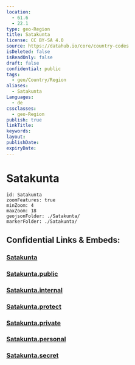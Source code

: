```yaml
---
location:
  - 61.6
  - 22.1
type: geo-Region
title: Satakunta
license: CC BY-SA 4.0
source: https://datahub.io/core/country-codes
isDeleted: false
isReadOnly: false
draft: false
confidential: public
tags:
  - geo/Country/Region
aliases:
  - Satakunta
Languages:
  - de
cssclasses:
  - geo-Region
publish: true
linkTitle:
keywords:
layout:
publishDate:
expiryDate:
---
```


# Satakunta

```leaflet
id: Satakunta
zoomFeatures: true 
minZoom: 4 
maxZoom: 18
geojsonFolder: ./Satakunta/
markerFolder: ./Satakunta/
```


## Confidential Links & Embeds: 

### [Satakunta](/_Standards/Earth/Continent/Europe/Europe~North/Finland/Provinces~Finland/Western_Finland/counties~Western_Finland/Satakunta.md) 

### [Satakunta.public](/_public/Earth/Continent/Europe/Europe~North/Finland/Provinces~Finland/Western_Finland/counties~Western_Finland/Satakunta.public.md) 

### [Satakunta.internal](/_internal/Earth/Continent/Europe/Europe~North/Finland/Provinces~Finland/Western_Finland/counties~Western_Finland/Satakunta.internal.md) 

### [Satakunta.protect](/_protect/Earth/Continent/Europe/Europe~North/Finland/Provinces~Finland/Western_Finland/counties~Western_Finland/Satakunta.protect.md) 

### [Satakunta.private](/_private/Earth/Continent/Europe/Europe~North/Finland/Provinces~Finland/Western_Finland/counties~Western_Finland/Satakunta.private.md) 

### [Satakunta.personal](/_personal/Earth/Continent/Europe/Europe~North/Finland/Provinces~Finland/Western_Finland/counties~Western_Finland/Satakunta.personal.md) 

### [Satakunta.secret](/_secret/Earth/Continent/Europe/Europe~North/Finland/Provinces~Finland/Western_Finland/counties~Western_Finland/Satakunta.secret.md)

